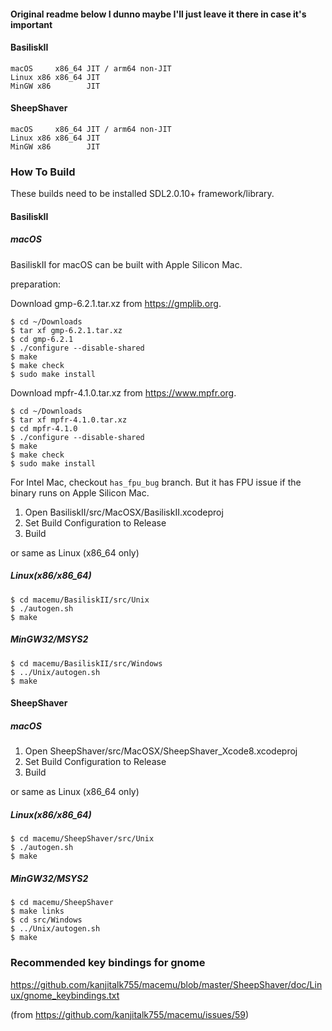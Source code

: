 #### Original readme below I dunno maybe I'll just leave it there in case it's important

#### BasiliskII
```
macOS     x86_64 JIT / arm64 non-JIT
Linux x86 x86_64 JIT
MinGW x86        JIT
```
#### SheepShaver
```
macOS     x86_64 JIT / arm64 non-JIT
Linux x86 x86_64 JIT
MinGW x86        JIT
```
### How To Build
These builds need to be installed SDL2.0.10+ framework/library.
#### BasiliskII
##### macOS
BasiliskII for macOS can be built with Apple Silicon Mac.

preparation:

Download gmp-6.2.1.tar.xz from https://gmplib.org.
```
$ cd ~/Downloads
$ tar xf gmp-6.2.1.tar.xz
$ cd gmp-6.2.1
$ ./configure --disable-shared
$ make
$ make check
$ sudo make install
```
Download mpfr-4.1.0.tar.xz from https://www.mpfr.org.
```
$ cd ~/Downloads
$ tar xf mpfr-4.1.0.tar.xz
$ cd mpfr-4.1.0
$ ./configure --disable-shared
$ make
$ make check
$ sudo make install
```
For Intel Mac, checkout `has_fpu_bug` branch. But it has FPU issue if the binary runs on Apple Silicon Mac.

1. Open BasiliskII/src/MacOSX/BasiliskII.xcodeproj
1. Set Build Configuration to Release
1. Build

or same as Linux (x86_64 only)

##### Linux(x86/x86_64)
```
$ cd macemu/BasiliskII/src/Unix
$ ./autogen.sh
$ make
```
##### MinGW32/MSYS2
```
$ cd macemu/BasiliskII/src/Windows
$ ../Unix/autogen.sh
$ make
```
#### SheepShaver
##### macOS
1. Open SheepShaver/src/MacOSX/SheepShaver_Xcode8.xcodeproj
1. Set Build Configuration to Release
1. Build

or same as Linux (x86_64 only)

##### Linux(x86/x86_64)
```
$ cd macemu/SheepShaver/src/Unix
$ ./autogen.sh
$ make
```
##### MinGW32/MSYS2
```
$ cd macemu/SheepShaver
$ make links
$ cd src/Windows
$ ../Unix/autogen.sh
$ make
```
### Recommended key bindings for gnome
https://github.com/kanjitalk755/macemu/blob/master/SheepShaver/doc/Linux/gnome_keybindings.txt

(from https://github.com/kanjitalk755/macemu/issues/59)
